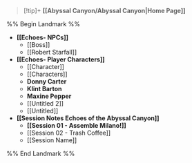 > [!tip]+ **[[Abyssal Canyon/Abyssal Canyon|Home Page]]** 

%% Begin Landmark %%
- **[[Echoes- NPCs]]**
	- [[Boss]]
	- [[Robert Starfall]]
- **[[Echoes- Player Characters]]**
	- [[Character]]
	- [[Characters]]
	- **Donny Carter**
	- **Klint Barton**
	- **Maxine Pepper**
	- [[Untitled 2]]
	- [[Untitled]]
- **[[Session Notes Echoes of the Abyssal Canyon]]**
	- **[[Session 01 - Assemble Milano!]]**
	- [[Session 02 - Trash Coffee]]
	- [[Session Name]]

%% End Landmark %%

